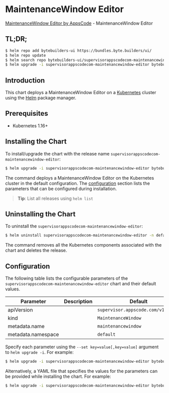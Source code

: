 # MaintenanceWindow Editor

[MaintenanceWindow Editor by AppsCode](https://byte.builders) - MaintenanceWindow Editor

## TL;DR;

```bash
$ helm repo add bytebuilders-ui https://bundles.byte.builders/ui/
$ helm repo update
$ helm search repo bytebuilders-ui/supervisorappscodecom-maintenancewindow-editor --version=v0.4.14
$ helm upgrade -i supervisorappscodecom-maintenancewindow-editor bytebuilders-ui/supervisorappscodecom-maintenancewindow-editor -n default --create-namespace --version=v0.4.14
```

## Introduction

This chart deploys a MaintenanceWindow Editor on a [Kubernetes](http://kubernetes.io) cluster using the [Helm](https://helm.sh) package manager.

## Prerequisites

- Kubernetes 1.16+

## Installing the Chart

To install/upgrade the chart with the release name `supervisorappscodecom-maintenancewindow-editor`:

```bash
$ helm upgrade -i supervisorappscodecom-maintenancewindow-editor bytebuilders-ui/supervisorappscodecom-maintenancewindow-editor -n default --create-namespace --version=v0.4.14
```

The command deploys a MaintenanceWindow Editor on the Kubernetes cluster in the default configuration. The [configuration](#configuration) section lists the parameters that can be configured during installation.

> **Tip**: List all releases using `helm list`

## Uninstalling the Chart

To uninstall the `supervisorappscodecom-maintenancewindow-editor`:

```bash
$ helm uninstall supervisorappscodecom-maintenancewindow-editor -n default
```

The command removes all the Kubernetes components associated with the chart and deletes the release.

## Configuration

The following table lists the configurable parameters of the `supervisorappscodecom-maintenancewindow-editor` chart and their default values.

|     Parameter      | Description |                    Default                    |
|--------------------|-------------|-----------------------------------------------|
| apiVersion         |             | <code>supervisor.appscode.com/v1alpha1</code> |
| kind               |             | <code>MaintenanceWindow</code>                |
| metadata.name      |             | <code>maintenancewindow</code>                |
| metadata.namespace |             | <code>default</code>                          |


Specify each parameter using the `--set key=value[,key=value]` argument to `helm upgrade -i`. For example:

```bash
$ helm upgrade -i supervisorappscodecom-maintenancewindow-editor bytebuilders-ui/supervisorappscodecom-maintenancewindow-editor -n default --create-namespace --version=v0.4.14 --set apiVersion=supervisor.appscode.com/v1alpha1
```

Alternatively, a YAML file that specifies the values for the parameters can be provided while
installing the chart. For example:

```bash
$ helm upgrade -i supervisorappscodecom-maintenancewindow-editor bytebuilders-ui/supervisorappscodecom-maintenancewindow-editor -n default --create-namespace --version=v0.4.14 --values values.yaml
```
